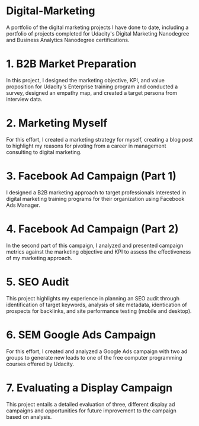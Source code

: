 # Digital-Marketing
A portfolio of the digital marketing projects I have done to date, including a portfolio of projects completed for Udacity's Digital Marketing Nanodegree and Business Analytics Nanodegree certifications.
# 1. B2B Market Preparation
In this project, I designed the marketing objective, KPI, and value proposition for Udacity's Enterprise training program and conducted a survey, designed an empathy map, and created a target persona from interview data.
# 2. Marketing Myself
For this effort, I created a marketing strategy for myself, creating a blog post to highlight my reasons for pivoting from a career in management consulting to digital marketing.
# 3. Facebook Ad Campaign (Part 1)
I designed a B2B marketing approach to target professionals interested in digital marketing training programs for their organization using Facebook Ads Manager.
# 4. Facebook Ad Campaign (Part 2)
In the second part of this campaign, I analyzed and presented campaign metrics against the marketing objective and KPI to assess the effectiveness of my marketing approach.
# 5. SEO Audit
This project highlights my experience in planning an SEO audit through identification of target keywords, analysis of site metadata, identication of prospects for backlinks, and site performance testing (mobile and desktop).
# 6. SEM Google Ads Campaign
For this effort, I created and analyzed a Google Ads campaign with two ad groups to generate new leads to one of the free computer programming courses offered by Udacity.
# 7. Evaluating a Display Campaign
This project entails a detailed evaluation of three, different display ad campaigns and opportunities for future improvement to the campaign based on analysis.
